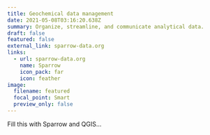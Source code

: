 ```yaml
---
title: Geochemical data management
date: 2021-05-08T03:16:20.638Z
summary: Organize, streamline, and communicate analytical data.
draft: false
featured: false
external_link: sparrow-data.org
links:
  - url: sparrow-data.org
    name: Sparrow
    icon_pack: far
    icon: feather
image:
  filename: featured
  focal_point: Smart
  preview_only: false
---
```

Fill this with Sparrow and QGIS...